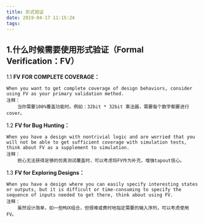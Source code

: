 ```yaml
---
title: 形式验证
date: 2019-04-17 11:15:24
tags:
---
```

## 1.什么时候需要使用形式验证（Formal Verification：FV）

1.1 **FV FOR COMPLETE COVERAGE：**

	When you want to get complete coverage of design behaviors, consider using FV as your primary validation method.
	注释：
		当你需要100%覆盖功能时。例如：32bit * 32bit 乘法器，需要每个数字都要进行cover。
	

1.2 **FV for Bug Hunting：**

	When you have a design with nontrivial logic and are worried that you will not be able to get sufficient coverage with simulation tests, think about FV as a supplement to simulation.
	注释：
		担心无法获得足够的仿真测试覆盖时，可以考虑将FV作为补充，增强tapout信心。

1.3 **FV for Exploring Designs：**

	When you have a design where you can easily specify interesting states or outputs, but it is difficult or time-consuming to specify the sequence of inputs needed to get there, think about using FV.
	注释：
		虽然设计简单，如一些MUX组合，但很难或费时地指定需要的输入序列，可以考虑使用FV。